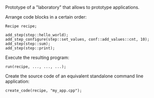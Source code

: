 Prototype of a "laboratory" that allows to prototype applications.

Arrange code blocks in a certain order:

```
Recipe recipe;

add_step(step::hello_world);
add_step_configure(step::set_values, conf::add_values::cnt, 10);
add_step(step::sum);
add_step(step::print);
```

Execute the resulting program:

```
run(recipe, ..., ..., ...);
```

Create the source code of an equivalent standalone command line application:

```
create_code(recipe, "my_app.cpp");
```
